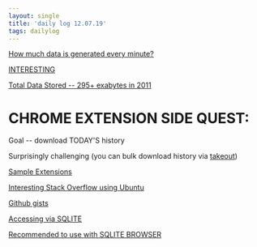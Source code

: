```yaml
---
layout: single
title: 'daily log 12.07.19'
tags: dailylog 
---
```



[How much data is generated every minute?](https://www.socialmediatoday.com/news/how-much-data-is-generated-every-minute-infographic-1/525692/)

[INTERESTING](https://www.google.com/search?q=how+much+data+existed+in+2000&oq=how+much+data+existed+in+2000&aqs=chrome..69i57.4424j0j1&sourceid=chrome&ie=UTF-8)

[Total Data Stored -- 295+ exabytes in 2011](https://www.computerworld.com/article/2513110/scientists-calculate-total-data-stored-to-date--295--exabytes.html)


# CHROME EXTENSION SIDE QUEST:
Goal -- download TODAY'S history

Surprisingly challenging (you can bulk download history via [takeout](https://takeout.google.com/settings/takeout/downloads?pli=1))

[Sample Extensions](https://developer.chrome.com/extensions/samples)

[Interesting Stack Overflow using Ubuntu](https://askubuntu.com/questions/624120/is-it-possible-to-view-google-chrome-bookmarks-and-history-from-the-terminal)

[Github gists](https://gist.github.com/dropmeaword/9372cbeb29e8390521c2)

[Accessing via SQLITE](https://stackoverflow.com/questions/2562092/how-to-access-google-chrome-browser-history-programmatically-on-local-machine)

[Recommended to use with SQLITE BROWSER](http://sqlitebrowser.org/)